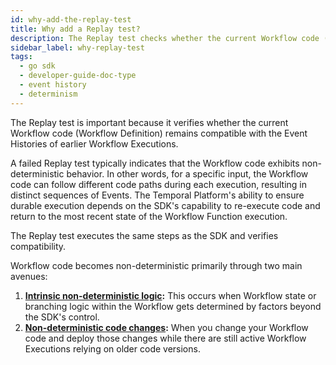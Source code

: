 ```yaml
---
id: why-add-the-replay-test
title: Why add a Replay test?
description: The Replay test checks whether the current Workflow code (Workflow Definition) is compatible with earlier Workflow Execution's Event Histories.
sidebar_label: why-replay-test
tags:
  - go sdk
  - developer-guide-doc-type
  - event history
  - determinism
---
```


The Replay test is important because it verifies whether the current Workflow code (Workflow Definition) remains compatible with the Event Histories of earlier Workflow Executions.

A failed Replay test typically indicates that the Workflow code exhibits non-deterministic behavior.
In other words, for a specific input, the Workflow code can follow different code paths during each execution, resulting in distinct sequences of Events.
The Temporal Platform's ability to ensure durable execution depends on the SDK's capability to re-execute code and return to the most recent state of the Workflow Function execution.

The Replay test executes the same steps as the SDK and verifies compatibility.

Workflow code becomes non-deterministic primarily through two main avenues:

1. **[Intrinsic non-deterministic logic](/go/generated/backgroundcheck-replay-intrinsic-non-determinism):** This occurs when Workflow state or branching logic within the Workflow gets determined by factors beyond the SDK's control.
2. **[Non-deterministic code changes](/go/chapter-durable-execution/non-deterministic-code-changes):** When you change your Workflow code and deploy those changes while there are still active Workflow Executions relying on older code versions.
